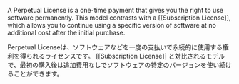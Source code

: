 
A Perpetual License is a one-time payment that gives you the right to use software permanently.
This model contrasts with a [[Subscription License]], which allows you to continue using a specific version of software at no additional cost after the initial purchase.

Perpetual Licenseは、ソフトウェアなどを一度の支払いで永続的に使用する権利を得られるライセンスです。
[[Subscription License]] と対比されるモデルで、最初の購入後は追加費用なしでソフトウェアの特定のバージョンを使い続けることができます。﻿